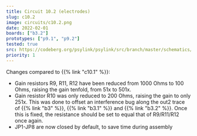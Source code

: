 ```yaml
---
title: Circuit 10.2 (electrodes)
slug: c10.2
image: circuits/c10.2.png
date: 2022-02-01
boards: ["b3.2"]
prototypes: ["p9.1", "p9.2"]
tested: true
src: https://codeberg.org/psylink/psylink/src/branch/master/schematics/electrode_module3.2/electrode_module3.2.kicad_sch
priority: 1
---
```


Changes compared to {{% link "c10.1" %}}:

- Gain resistors R9, R11, R12 have been reduced from 1000 Ohms to 100 Ohms, raising the gain tenfold, from 51x to 501x.
- Gain resistor R10 was only reduced to 200 Ohms, raising the gain to only 251x. This was done to offset an interference bug along the out2 trace of {{% link "b3" %}}, {{% link "b3.1" %}} and {{% link "b3.2" %}}.  Once this is fixed, the resistance should be set to equal that of R9/R11/R12 once again.
- JP1-JP8 are now closed by default, to save time during assembly
